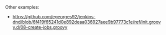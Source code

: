 Other examples:

* https://github.com/egeorges92/jenkins-dnd/blob/6f419f65241d0e892deaa036927aee9b97773c1e/ref/init.groovy.d/08-create-jobs.groovy